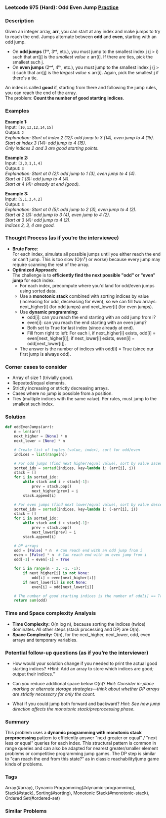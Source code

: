 ### Leetcode 975 (Hard): Odd Even Jump [Practice](https://leetcode.com/problems/odd-even-jump)

### Description  
Given an integer array, **arr**, you can start at any index and make jumps to try to reach the end. Jumps alternate between **odd** and **even**, starting with an odd jump.  
- On **odd jumps** (1ˢᵗ, 3ʳᵈ, etc.), you must jump to the smallest index j (j > i) such that arr[j] is the *smallest value* ≥ arr[i]. If there are ties, pick the smallest such j.
- On **even jumps** (2ⁿᵈ, 4ᵗʰ, etc.), you must jump to the smallest index j (j > i) such that arr[j] is the *largest value* ≤ arr[i]. Again, pick the smallest j if there's a tie.

An index is called **good** if, starting from there and following the jump rules, you can reach the end of the array.  
The problem: **Count the number of good starting indices**.

### Examples  

**Example 1:**  
Input: `[10,13,12,14,15]`  
Output: `2`  
*Explanation: Start at index 2 (12): odd jump to 3 (14), even jump to 4 (15). Start at index 3 (14): odd jump to 4 (15).  
Only indices 2 and 3 are good starting points.*

**Example 2:**  
Input: `[2,3,1,1,4]`  
Output: `3`  
*Explanation: Start at 0 (2): odd jump to 1 (3), even jump to 4 (4).  
Start at 1 (3): odd jump to 4 (4).  
Start at 4 (4): already at end (good).*

**Example 3:**  
Input: `[5,1,3,4,2]`  
Output: `3`  
*Explanation: Start at 0 (5): odd jump to 2 (3), even jump to 4 (2).  
Start at 2 (3): odd jump to 3 (4), even jump to 4 (2).  
Start at 3 (4): odd jump to 4 (2).  
Indices 2, 3, 4 are good.*

### Thought Process (as if you’re the interviewee)  
- **Brute Force**:  
  For each index, simulate all possible jumps until you either reach the end or can't jump. This is too slow (O(n²) or worse) because every jump may require scanning the rest of the array.
- **Optimized Approach**:  
  The challenge is to **efficiently find the next possible "odd" or "even" jump** for each index.  
  - For each index, precompute where you'd land for odd/even jumps using sorted data.  
  - Use a **monotonic stack** combined with sorting indices by value (increasing for odd, decreasing for even), so we can fill two arrays: next_higher[i] (for odd jumps) and next_lower[i] (for even jumps).
  - Use **dynamic programming**:  
    - odd[i]: can you reach the end starting with an odd jump from i?  
    - even[i]: can you reach the end starting with an even jump?
    - Both set to True for last index (since already at end).
    - Fill from right to left: For each i, if next_higher[i] exists, odd[i] = even[next_higher[i]]; if next_lower[i] exists, even[i] = odd[next_lower[i]].
  - The answer is the number of indices with odd[i] = True (since our first jump is always odd).

### Corner cases to consider  
- Array of size 1 (trivially good).
- Repeated/equal elements.
- Strictly increasing or strictly decreasing arrays.
- Cases where no jump is possible from a position.
- Ties (multiple indices with the same value). Per rules, must jump to the smallest such index.

### Solution

```python
def oddEvenJumps(arr):
    n = len(arr)
    next_higher = [None] * n
    next_lower = [None] * n

    # Create list of tuples (value, index), sort for odd/even
    indices = list(range(n))

    # For odd jumps (find next higher/equal value), sort by value ascending. Use monotonic stack.
    sorted_idx = sorted(indices, key=lambda i: (arr[i], i))
    stack = []
    for i in sorted_idx:
        while stack and i > stack[-1]:
            prev = stack.pop()
            next_higher[prev] = i
        stack.append(i)

    # For even jumps (find next lower/equal value), sort by value descending.
    sorted_idx = sorted(indices, key=lambda i: (-arr[i], i))
    stack = []
    for i in sorted_idx:
        while stack and i > stack[-1]:
            prev = stack.pop()
            next_lower[prev] = i
        stack.append(i)

    # DP arrays
    odd = [False] * n  # Can reach end with an odd jump from i
    even = [False] * n  # Can reach end with an even jump from i
    odd[-1] = even[-1] = True

    for i in range(n - 2, -1, -1):
        if next_higher[i] is not None:
            odd[i] = even[next_higher[i]]
        if next_lower[i] is not None:
            even[i] = odd[next_lower[i]]

    # The number of good starting indices is the number of odd[i] == True
    return sum(odd)
```

### Time and Space complexity Analysis  

- **Time Complexity:** O(n log n), because sorting the indices (twice) dominates. All other steps (stack processing and DP) are O(n).
- **Space Complexity:** O(n), for the next_higher, next_lower, odd, even arrays and temporary variables.

### Potential follow-up questions (as if you’re the interviewer)  

- How would your solution change if you needed to print the actual good starting indices?
  *Hint: Add an array to store which indices are good; output their indices.''

- Can you reduce additional space below O(n)?
  *Hint: Consider in-place marking or alternate storage strategies—think about whether DP arrays are strictly necessary for only the count.*

- What if you could jump both forward and backward?
  *Hint: See how jump direction affects the monotonic stack/preprocessing phase.*

### Summary
This problem uses a **dynamic programming with monotonic stack preprocessing** pattern to efficiently answer "next greater or equal" / "next less or equal" queries for each index. This structural pattern is common in range queries and can also be adapted for nearest greater/smaller element problems or competitive programming jump games. The DP step is similar to "can reach the end from this state?" as in classic reachability/jump game kinds of problems.

### Tags
Array(#array), Dynamic Programming(#dynamic-programming), Stack(#stack), Sorting(#sorting), Monotonic Stack(#monotonic-stack), Ordered Set(#ordered-set)

### Similar Problems
